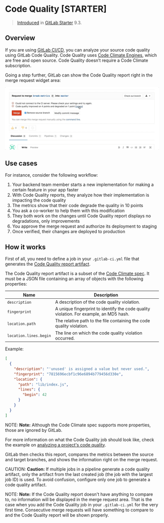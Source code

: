# Code Quality **[STARTER]**

> [Introduced](https://gitlab.com/gitlab-org/gitlab-ee/merge_requests/1984)
in [GitLab Starter](https://about.gitlab.com/pricing/) 9.3.

## Overview

If you are using [GitLab CI/CD](../../../ci/README.md), you can analyze your
source code quality using GitLab Code Quality.
Code Quality uses [Code Climate Engines](https://codeclimate.com), which are
free and open source. Code Quality doesn’t require a Code Climate subscription.

Going a step further, GitLab can show the Code Quality report right
in the merge request widget area:

![Code Quality Widget](img/code_quality.gif)

## Use cases

For instance, consider the following workflow:

1. Your backend team member starts a new implementation for making a certain feature in your app faster
1. With Code Quality reports, they analyze how their implementation is impacting the code quality
1. The metrics show that their code degrade the quality in 10 points
1. You ask a co-worker to help them with this modification
1. They both work on the changes until Code Quality report displays no degradations, only improvements
1. You approve the merge request and authorize its deployment to staging
1. Once verified, their changes are deployed to production

## How it works

First of all, you need to define a job in your `.gitlab-ci.yml` file that generates the
[Code Quality report artifact](../../../ci/yaml/README.md#artifactsreportscodequality-starter).

The Code Quality report artifact is a subset of the
[Code Climate spec](https://github.com/codeclimate/spec/blob/master/SPEC.md#data-types).
It must be a JSON file containing an array of objects with the following properties:

| Name                   | Description                                                                            |
| ---------------------- | -------------------------------------------------------------------------------------- |
| `description`          | A description of the code quality violation.                                           |
| `fingerprint`          | A unique fingerprint to identify the code quality violation. For example, an MD5 hash. |
| `location.path`        | The relative path to the file containing the code quality violation.                   |
| `location.lines.begin` | The line on which the code quality violation occurred.                                 |

Example:

```json
[
  {
    "description": "'unused' is assigned a value but never used.",
    "fingerprint": "7815696ecbf1c96e6894b779456d330e",
    "location": {
      "path": "lib/index.js",
      "lines": {
        "begin": 42
      }
    }
  }
]
```

NOTE: **Note:**
Although the Code Climate spec supports more properties, those are ignored by GitLab.

For more information on what the Code Quality job should look like, check the
example on [analyzing a project's code quality](../../../ci/examples/code_quality.md).

GitLab then checks this report, compares the metrics between the source and target
branches, and shows the information right on the merge request.

CAUTION: **Caution:**
If multiple jobs in a pipeline generate a code quality artifact, only the artifact from
the last created job (the job with the largest job ID) is used. To avoid confusion,
configure only one job to generate a code quality artifact.

NOTE: **Note:**
If the Code Quality report doesn't have anything to compare to, no information
will be displayed in the merge request area. That is the case when you add the
Code Quality job in your `.gitlab-ci.yml` for the very first time.
Consecutive merge requests will have something to compare to and the Code Quality
report will be shown properly.
